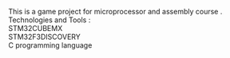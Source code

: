 This is a game project for microprocessor and assembly course .</br>
Technologies and Tools :</br>
STM32CUBEMX</br>
STM32F3DISCOVERY</br>
C programming language</br>



